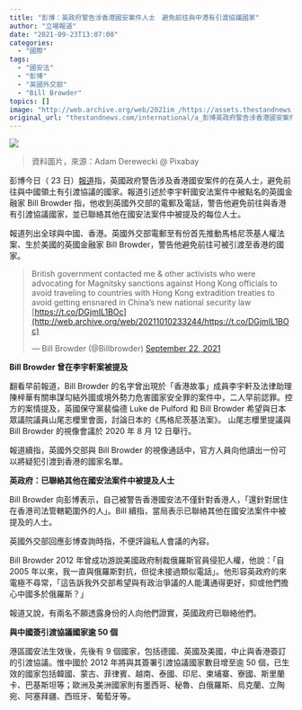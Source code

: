```yaml
---
title: "彭博：英政府警告涉香港國安案件人士　避免前往與中港有引渡協議國家"
author: "立場報道"
date: "2021-09-23T13:07:00"
categories:
  - "國際"
tags:
  - "國安法"
  - "彭博"
  - "英國外交部"
  - "Bill Browder"
topics: []
image: "http://web.archive.org/web/2021im_/https://assets.thestandnews.com/media/photos/1_H14K9.png"
original_url: "thestandnews.com/international/a_彭博英政府警告涉香港國安案件人士-避免前往與中國有引渡協議國家"
---
```

![](http://web.archive.org/web/2021im_/https://assets.thestandnews.com/media/photos/1_H14K9.png)
> 資料圖片，來源：Adam Derewecki @ Pixabay

彭博今日（ 23 日）[報道](http://web.archive.org/web/20211010233244/https://www.bloomberg.com/news/articles/2021-09-22/hong-kong-critics-warned-by-u-k-to-avoid-extradition-locations-due-to-china)指，英國政府警告涉及香港國安案件的在英人士，避免前往與中國領土有引渡協議的國家。報道引述於李宇軒國安法案件中被點名的英國金融家 Bill Browder 指，他收到英國外交部的電郵及電話，警告他避免前往與香港有引渡協議國家，並已聯絡其他在國安法案件中被提及的每位人士。

報道列出全球與中國、香港。英國外交部電郵至有份首先推動馬格尼茨基人權法案、生於美國的英國金融家 Bill Browder，警告他避免前往可被引渡至香港的國家。

> British government contacted me & other activists who were advocating for Magnitsky sanctions against Hong Kong officials to avoid traveling to countries with Hong Kong extradition treaties to avoid getting ensnared in China’s new national security law [https://t.co/DGjmIL1BOc](http://web.archive.org/web/20211010233244/https://t.co/DGjmIL1BOc)
> 
> — Bill Browder (@Billbrowder) [September 22, 2021](http://web.archive.org/web/20211010233244/https://twitter.com/Billbrowder/status/1440816779647799298?ref_src=twsrc%5Etfw)

**Bill Browder 曾在李宇軒案被提及**

翻看早前報道，Bill Browder 的名字曾出現於「香港故事」成員李宇軒及法律助理陳梓華有關串謀勾結外國或境外勢力危害國家安全罪的案件中，二人早前認罪。控方的案情提及，英國保守黨裴倫德 Luke de Pulford 和 Bill Browder 希望與日本眾議院議員山尾志櫻里會面，討論日本的《馬格尼茨基法案》。 山尾志櫻里提議與 Bill Browder 的視像會議於 2020 年 8 月 12 日舉行。

報道續指，英國外交部與 Bill Browder 的視像通話中，官方人員向他讀出一份可以將疑犯引渡到香港的國家名單。

**英政府：已聯絡其他在國安法案件中被提及人士**

Bill Browder 向彭博表示，自己被警告香港國安法不僅針對香港人，「還針對居住在香港司法管轄範圍外的人」。Bill 續指，當局表示已聯絡其他在國安法案件中被提及的人士。

英國外交部回應彭博查詢時指，不便評論私人會議的內容。

Bill Browder 2012 年曾成功游說美國政府制裁俄羅斯官員侵犯人權，他說：「自 2005 年以來，我一直與俄羅斯對抗，但從未接過類似電話」。他形容英政府的來電極不尋常，「這告訴我外交部希望與有政治爭議的人能溝通得更好，抑或他們擔心中國多於俄羅斯？」

報道又說，有兩名不願透露身份的人向他們證實，英國政府已聯絡他們。

**與中國簽引渡協議國家逾 50 個**

港區國安法生效後，先後有 9 個國家，包括德國、英國及美國，中止與香港簽訂的引渡協議。惟中國於 2012 年將與其簽署引渡協議國家數目增至逾 50 個，已生效的國家包括韓國、蒙古、菲律賓、越南、泰國、印尼、柬埔寨、寮國、斯里蘭卡、巴基斯坦等；歐洲及美洲國家則有墨西哥、秘魯、白俄羅斯、烏克蘭、立陶宛、阿塞拜疆、西班牙、葡萄牙等。